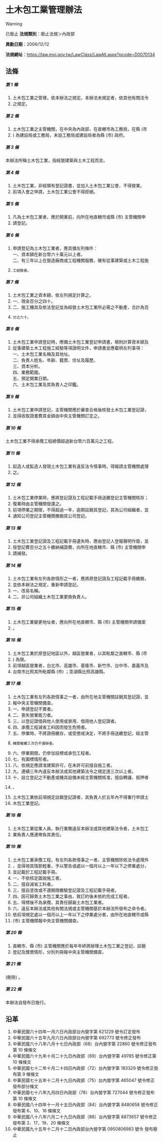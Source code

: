 # 土木包工業管理辦法


> [!WARNING]
> 已廢止
**法規類別**：廢止法規＞內政部

**異動日期**：2006/12/12  

**法規網址**：https://law.moj.gov.tw/LawClass/LawAll.aspx?pcode=D0070134



## 法條
##### 第 1 條
1. 土木包工業之管理，依本辦法之規定。本辦法未規定者，依其他有關法令
1. 之規定。

##### 第 2 條
1. 土木包工業之主管機關，在中央為內政部，在直轄市為工務局，在縣 (市
1. ) 為建設局或工務局，未設工務局或建設局者為縣 (市) 政府。

##### 第 3 條
本辦法所稱土木包工業，指經營建築與土木工程而言。

##### 第 4 條
1. 土木包工業，非經領有登記證書，並加入土木包工業公會，不得營業。
1. 前項入會之申請，土木包工業公會不得拒絕。

##### 第 5 條
1. 凡為土木包工業者，應於開業前，向所在地直轄市或縣 (市) 主管機關申
1. 請登記。

##### 第 6 條
1. 申請登記為土木包工業者，應具備左列條件：  
一、資本額在新台幣六十萬元以上者。  
二、有三年以上在營造廠商或工程機關服務，確有從事建築或土木工程施
1.     工經驗者。

##### 第 7 條
1. 土木包工業之資本額，依左列規定計算之。
1. 一、現金百分之四十。
1. 二、施工機具及依法登記並為經營土木包工業所必需之不動產，合計為百
1.     分之六十。

##### 第 8 條
1. 土木包工業申請登記時，應備土木包工業登記申請書，檢附計算資本額及
1. 從事建築土木工程施工經驗等項證明文件，申請書並應載明左列事項：  
一、土木包工業名稱及其地址。  
二、負責人姓名、年齡、籍貫、住址及履歷。  
三、資本分析。  
四、業務範圍。  
五、預定開業日期。  
六、土木包工業及其負責人之印鑑。

##### 第 9 條
1. 土木包工業申請登記，主管機關應於審查合格後核發土木包工業登記證，
1. 並得收取證書費其金額由中央主管機關訂定之。

##### 第 10 條
土木包工業不得承攬工程總價超過新台幣六百萬元之工程。

##### 第 11 條
1. 起造人或監造人發現土木包工業有違反法令情事時，得報請主管機關處理
1. 之。

##### 第 12 條
1. 土木包工業停業時，應將登記證及工程記載手冊送繳登記主管機關核存；
1. 復業時由主管機關發還之。
1. 前項停業之期限，不得超過一年，逾期註銷其登記，其為公司組織者，並
1. 通知公司登記主管機關撤銷其公司登記。

##### 第 13 條
1. 土木包工業登記證及工程記載手冊遺失時，應由登記人登報聲明作廢，並
1. 按登記費百分之五十繳納補證費，向所在地直轄市、縣 (市) 主管機關申
1. 請補發。

##### 第 14 條
1. 土木包工業有左列各款情形之一者，應將原登記證及工程記載手冊繳銷，
1. 並依本辦法之規定，重新申請登記。
1. 一、改易名稱。
1. 二、非公司組織土木包工業更換負責人。

##### 第 15 條
1. 土木包工業變更地址者，應向所在地直轄市、縣 (市) 主管機關申請備案
1. 。

##### 第 16 條
1. 土木包工業於原登記地區以外，越區營業者，以其毗鄰之直轄市、縣 (市
1. ) 為限。
1. 前項越區營業者，台北市、高雄市、基隆市、新竹市、台中市、嘉義市及
1. 台南市比照其所毗鄰縣 (市) ；澎湖縣比照高雄縣。

##### 第 17 條
1. 土木包工業有左列各款情事之一者，由所在地主管機關註銷其登記證，並
1. 報中央主管機關備查。
1. 一、申請登記不實者。
1. 二、喪失營業能力者。
1. 三、以登記證借與他人使用或冒用、借用他人登記證者。
1. 四、承攬工程減省工料因而發生危險者。
1. 五、停業時，不將證冊繳存，或受懲戒決定，不將手冊送繳登記，經主管
1.     機關催繳三次仍不遵辦者。
1. 六、停業期間，仍參加投標或承包工程者。
1. 七、有圍標情形者。
1. 八、依規定應請准建築許可，在未許可前擅自施工者。
1. 九、連續三年內違反本辦法或其他建築法令之規定達三次以上者。
1. 十、設立登記之不動產或機具設備未經主管機關核准，擅自轉讓、抵押者
1.     。
1. 土木包工業依前項規定註銷登記證者，其負責人於五年內不得重行申請土
1. 木包工業登記。

##### 第 18 條
1. 土木包工業從業人員，執行業務違反本辦法或其他建築法令者，土木包工
1. 業負責人應連帶負其責任。

##### 第 19 條
1. 土木包工業承攬工程，有左列各款情事之一者，主管機關除依法令處理外
1. ，並得視其情節輕重，予以警告或處以一個月以上一年以下之停業處分，
1. 並記載於工程記載手冊。
1. 一、不依核定圖說施工者。
1. 二、擅自減省工料者。
1. 三、擅自塗改或不遵期限繳驗登記證及工程記載手冊者。
1. 四、因可歸責土木包工業之事由，致訂約後未依約完成工程者。
1. 五、得標後不為承攬，其責任歸屬土木包工業者。
1. 六、違反本辦法或其他有關法規或主管機關基於本辦法所發布之命令者。
1. 依前項規定處以一個月以上一年以下之停業處分者，由所在地直轄市或縣
1.  (市) 主管機關報中央主管機關備查。

##### 第 20 條
1. 直轄市、縣 (市) 主管機關應於每年年終將辦理土木包工業之登記、註銷
1. 登記及獎懲情形，分別列冊報中央主管機關備查。

##### 第 21 條
 (刪除) 。

##### 第 22 條
本辦法自發布日施行。

## 沿革
1. 中華民國六十四年一月六日內政部台內營字第 621229 號令訂定發布
1. 中華民國六十五年九月六日內政部台內營字第 692773 號令修正發布
1. 中華民國六十八年八月十七日內政部（68）台內營字第 22860  號令修正發布第 10 條條文
1. 中華民國六十九年十月二十九日內政部（69）台內營字第 49785  號令修正第 10 條條文
1. 中華民國七十二年十月二十四日內政部（72）台內營字第 183329 號令修正發布第 9  條條文
1. 中華民國七十五年十二月十九日內政部（75）台內營字第 465047 號令修正發布部分條文
1. 中華民國七十八年九月四日內政部（78）台內營字第 727044 號令修正發布第 10 條條文
1. 中華民國八十四年十一月十五日內政部（84）台內營字第 8480658  號令修正發布第 6、10、16  條條文
1. 中華民國八十八年六月二十九日內政部（88）台內營字第 8873657  號令修正發布第 2、17、19、20  條條文
1.  中華民國九十五年十二月十二日內政部台內營字第 0950806983 號令  發布廢止
